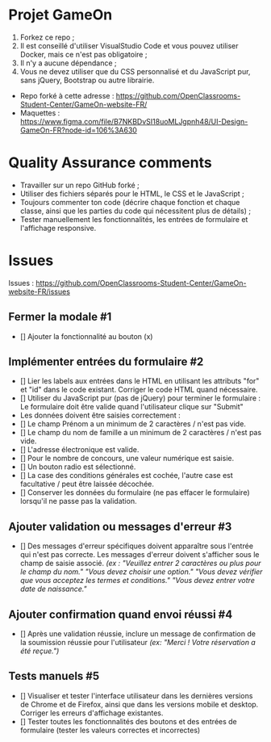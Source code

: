 # Projet GameOn

1. Forkez ce repo ;
2. Il est conseillé d'utiliser VisualStudio Code et vous pouvez utiliser Docker, mais ce n'est pas obligatoire ;
3. Il n'y a aucune dépendance ;
4. Vous ne devez utiliser que du CSS personnalisé et du JavaScript pur, sans jQuery, Bootstrap ou autre librairie.

- Repo forké à cette adresse : https://github.com/OpenClassrooms-Student-Center/GameOn-website-FR/
- Maquettes : https://www.figma.com/file/B7NKBDvSI18uoMLJgpnh48/UI-Design-GameOn-FR?node-id=106%3A630

# Quality Assurance comments

- Travailler sur un repo GitHub forké ;
- Utiliser des fichiers séparés pour le HTML, le CSS et le JavaScript ;
- Toujours commenter ton code (décrire chaque fonction et chaque classe, ainsi que les parties du code qui nécessitent plus de détails) ;
- Tester manuellement les fonctionnalités, les entrées de formulaire et l'affichage responsive.

# Issues

Issues : https://github.com/OpenClassrooms-Student-Center/GameOn-website-FR/issues

## Fermer la modale #1

- [] Ajouter la fonctionnalité au bouton (x)

## Implémenter entrées du formulaire #2

- [] Lier les labels aux entrées dans le HTML en utilisant les attributs "for" et "id" dans le code existant. Corriger le code HTML quand nécessaire.
- [] Utiliser du JavaScript pur (pas de jQuery) pour terminer le formulaire : Le formulaire doit être valide quand l'utilisateur clique sur "Submit"
- Les données doivent être saisies correctement :
- [] Le champ Prénom a un minimum de 2 caractères / n'est pas vide.
- [] Le champ du nom de famille a un minimum de 2 caractères / n'est pas vide.
- [] L'adresse électronique est valide.
- [] Pour le nombre de concours, une valeur numérique est saisie.
- [] Un bouton radio est sélectionné.
- [] La case des conditions générales est cochée, l'autre case est facultative / peut être laissée décochée.
- [] Conserver les données du formulaire (ne pas effacer le formulaire) lorsqu'il ne passe pas la validation.

## Ajouter validation ou messages d'erreur #3

- [] Des messages d'erreur spécifiques doivent apparaître sous l'entrée qui n'est pas correcte. Les messages d'erreur doivent s'afficher sous le champ de saisie associé.
  _(ex :
  "Veuillez entrer 2 caractères ou plus pour le champ du nom."
  "Vous devez choisir une option."
  "Vous devez vérifier que vous acceptez les termes et conditions."
  "Vous devez entrer votre date de naissance."_

## Ajouter confirmation quand envoi réussi #4

- [] Après une validation réussie, inclure un message de confirmation de la soumission réussie pour l'utilisateur _(ex: "Merci ! Votre réservation a été reçue.")_

## Tests manuels #5

- [] Visualiser et tester l'interface utilisateur dans les dernières versions de Chrome et de Firefox, ainsi que dans les versions mobile et desktop. Corriger les erreurs d'affichage existantes.
- [] Tester toutes les fonctionnalités des boutons et des entrées de formulaire (tester les valeurs correctes et incorrectes)
